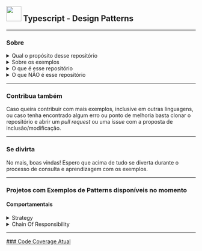 ## <img src="https://cdn.worldvectorlogo.com/logos/typescript-2.svg" width="40"> Typescript - Design Patterns
---
### Sobre

<details><summary>
 Qual o propósito desse repositório </summary>
 <p>

Esse repositório tem o propósito de fornecer diversos exemplos práticos, para a comunidade _Dev_ e demais interessados, de cada um dos 23 padrões de projetos (Design Patterns) catalogados pela GoF (Gang of Four) no livro _Design Patterns Elements of Reusable Object-Oriented Software_. 

</p>
</details>

<details><summary>Sobre os exemplos</summary>
<p>

Os exemplos aqui reunidos podem ser adaptações de materiais encontrados em cursos, livros, artigos, talks, experiência profissional, dentre outros. Quando um exemplo for retirado de algum meio específico, terá recebido o devido crédito de autoria.

</p>
</details>

<details><summary>O que é esse repositório</summary>
<p>

Um guia de consulta com diversos exemplos aplicados para possibilitar o entendimento em variados contextos;

Para fins didáticos, os exemplos foram projetados com o objetivo de se aproximar da realidade, "injetando" algum pattern para resolução de um dado problema. 

Portanto, nesse _repo_ você poderá encontrar projetos maiores, onde o pattern é utilizado em algum trecho dele e não necessariamente encontrará somente o pattern.

Entretanto, em cada seção uma explicação sobre o Pattern utilizado e sua forma de uso, estará disponível.

</p>
</details>

<details><summary>O que NÃO é esse repositório</summary>
<p>

Uma referência completa e absoluta sobre Design Patterns e única fonte de resolução de um problema de Design de Código.

Existem várias abordagens possíveis e patterns diferentes que poderiam ser utilizados para resolução.

</p>
</details>

---

### Contribua também
Caso queira contribuir com mais exemplos, inclusive em outras linguagens, ou caso tenha encontrado algum erro ou ponto de melhoria basta clonar o repositório e abrir um _pull request_ ou uma _issue_ com a proposta de inclusão/modificação.

---
### Se divirta

No mais, boas vindas! Espero que acima de tudo se diverta durante o processo de consulta e aprendizagem com os exemplos. 

</p>

--- 

### Projetos com Exemplos de Patterns disponíveis no momento

#### Comportamentais

<details>

<summary> Strategy</summary>

- 01: [Street Fighter StoryTeller Example](./ts-patterns/01-comportamentais/01-strategy/01-example-street-fighter/)

- 02: [Payment Methods Example](./ts-patterns/01-comportamentais/01-strategy/02-example-payment-methods/)

</details>

<details>
<summary> Chain Of Responsibility</summary>

- 01: [Store Branches Example](./ts-patterns/01-comportamentais/02-chain-of-responsibility/01-example-storeBranches/)

- 02: [Market Service Example](./ts-patterns/01-comportamentais/02-chain-of-responsibility/02-example-marketService/)

</details>

--- 

[ ### Code Coverage Atual ](./ts-patterns/coverage)